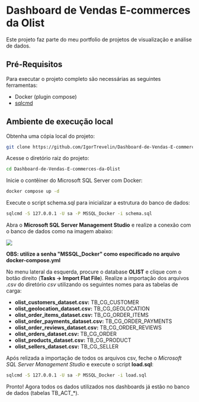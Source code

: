 # Dashboard de Vendas E-commerces da Olist

Este projeto faz parte do meu portfolio de projetos de visualização e análise de dados.

## Pré-Requisitos

Para executar o projeto completo são necessárias as seguintes ferramentas:

- Docker (plugin compose)
- [sqlcmd](https://learn.microsoft.com/en-us/sql/tools/sqlcmd-utility)

## Ambiente de execução local

Obtenha uma cópia local do projeto:

```bash
git clone https://github.com/IgorTrevelin/Dashboard-de-Vendas-E-commerces-da-Olist.git
```

Acesse o diretório raiz do projeto:

```bash
cd Dashboard-de-Vendas-E-commerces-da-Olist
```

Inicie o contêiner do Microsoft SQL Server com Docker:

```bash
docker compose up -d
```

Execute o script schema.sql para inicializar a estrutura do banco de dados:

```bash
sqlcmd -S 127.0.0.1 -U sa -P MSSQL_Docker -i schema.sql
```

Abra o **Microsoft SQL Server Management Studio** e realize a conexão com o banco de dados como na imagem abaixo:

<img src="https://i.imgur.com/D0O3k7F.png">

**OBS: utilize a senha "MSSQL_Docker" como especificado no arquivo docker-compose.yml**

No menu lateral da esquerda, procure o database **OLIST** e clique com o botão direito (**Tasks -> Import Flat File**). Realize a importação dos arquivos .csv do diretório _csv_ utilizando os seguintes nomes para as tabelas de carga:

- **olist_customers_dataset.csv:** TB_CG_CUSTOMER
- **olist_geolocation_dataset.csv:** TB_CG_GEOLOCATION
- **olist_order_items_dataset.csv:** TB_CG_ORDER_ITEMS
- **olist_order_payments_dataset.csv:** TB_CG_ORDER_PAYMENTS
- **olist_order_reviews_dataset.csv:** TB_CG_ORDER_REVIEWS
- **olist_orders_dataset.csv:** TB_CG_ORDER
- **olist_products_dataset.csv:** TB_CG_PRODUCT
- **olist_sellers_dataset.csv:** TB_CG_SELLER


Após relizada a importação de todos os arquivos csv, feche o _Microsoft SQL Server Management Studio_ e execute o script **load.sql**:

```bash
sqlcmd -S 127.0.0.1 -U sa -P MSSQL_Docker -i load.sql
```

Pronto! Agora todos os dados utilizados nos dashboards já estão no banco de dados (tabelas TB_ACT\_\*).
